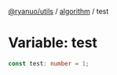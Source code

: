 [@ryanuo/utils](../../index.md) / [algorithm](../index.md) / test

# Variable: test

```ts
const test: number = 1;
```
